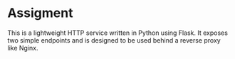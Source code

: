 # Assigment
This is a lightweight HTTP service written in Python using Flask. It exposes two simple endpoints and is designed to be used behind a reverse proxy like Nginx.
